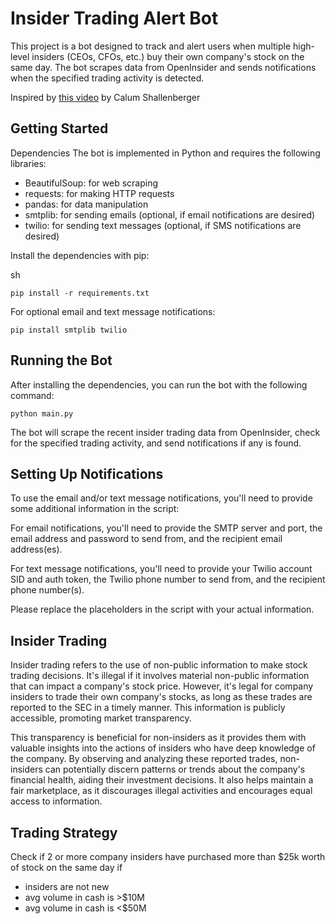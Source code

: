 # Insider Trading Alert Bot
This project is a bot designed to track and alert users when multiple high-level insiders (CEOs, CFOs, etc.) buy their own company's stock on the same day. The bot scrapes data from OpenInsider and sends notifications when the specified trading activity is detected.

Inspired by [this video](https://www.youtube.com/watch?v=bhxblVMqsbo) by Calum Shallenberger

## Getting Started
Dependencies
The bot is implemented in Python and requires the following libraries:


- BeautifulSoup: for web scraping
- requests: for making HTTP requests
- pandas: for data manipulation
- smtplib: for sending emails (optional, if email notifications are desired)
- twilio: for sending text messages (optional, if SMS notifications are desired)

Install the dependencies with pip:


sh

```
pip install -r requirements.txt
```
For optional email and text message notifications:

```
pip install smtplib twilio
```

## Running the Bot

After installing the dependencies, you can run the bot with the following command:

```
python main.py
```

The bot will scrape the recent insider trading data from OpenInsider, check for the specified trading activity, and send notifications if any is found.

## Setting Up Notifications
To use the email and/or text message notifications, you'll need to provide some additional information in the script:

For email notifications, you'll need to provide the SMTP server and port, the email address and password to send from, and the recipient email address(es).

For text message notifications, you'll need to provide your Twilio account SID and auth token, the Twilio phone number to send from, and the recipient phone number(s).

Please replace the placeholders in the script with your actual information.

## Insider Trading

Insider trading refers to the use of non-public information to make stock trading decisions. It's illegal if it involves material non-public information that can impact a company's stock price. However, it's legal for company insiders to trade their own company's stocks, as long as these trades are reported to the SEC in a timely manner. This information is publicly accessible, promoting market transparency.

This transparency is beneficial for non-insiders as it provides them with valuable insights into the actions of insiders who have deep knowledge of the company. By observing and analyzing these reported trades, non-insiders can potentially discern patterns or trends about the company's financial health, aiding their investment decisions. It also helps maintain a fair marketplace, as it discourages illegal activities and encourages equal access to information.

## Trading Strategy

Check if 2 or more company insiders have purchased more than $25k worth of stock on the same day
if
- insiders are not new
- avg volume in cash is >$10M 
- avg volume in cash is <$50M
